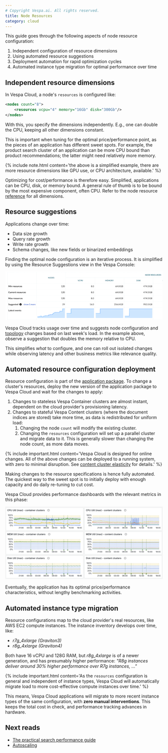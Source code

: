 ```yaml
---
# Copyright Vespa.ai. All rights reserved.
title: Node Resources
category: cloud
---
```


This guide goes through the following aspects of node resource configuration:

1. Independent configuration of resource dimensions
2. Using automated resource suggestions
3. Deployment automation for rapid optimization cycles
4. Automated instance type migration for optimal performance over time


## Independent resource dimensions
In Vespa Cloud, a node's `resources` is configured like:

```xml
<nodes count="8">
    <resources vcpu="4" memory="16Gb" disk="300Gb"/>
</nodes>
```

With this, you specify the dimensions independently.
E.g., one can double the CPU, keeping all other dimensions constant.

This is important when tuning for the optimal price/performance point,
as the pieces of an application has different sweet spots.
For example, the product search cluster of an application can be more CPU bound than product recommendations;
the latter might need relatively more memory.

{% include note.html content='the above is a simplified example,
there are more resource dimensions like GPU use, or CPU architecture, available.' %}

Optimizing for cost/performance is therefore easy.
Simplified, applications can be CPU, disk, or memory bound.
A general rule of thumb is to be bound by the most expensive component, often CPU.
Refer to the node resource [reference](/en/reference/services.html#resources) for all dimensions.


## Resource suggestions
Applications change over time:

* Data size growth
* Query rate growth
* Write rate growth
* Schema changes, like new fields or binarized embeddings

Finding the optimal node configuration is an iterative process.
It is simplified by using the Resource Suggestions view in the Vespa Console:

![Resource Suggestions](/assets/img/resource-suggestions-1.png)

Vespa Cloud tracks usage over time and suggests node configuration
and [topology](/en/cloud/topology-and-resizing.md) changes based on last week's load.
In the example above, observe a suggestion that doubles the memory relative to CPU.

This simplifies _what_ to configure, and one can roll out isolated changes while
observing latency and other business metrics like relevance quality.  



## Automated resource configuration deployment
Resource configuration is part of the [application package](/en/application-packages.html).
To change a cluster's resources, deploy the new version of the application package to Vespa Cloud
and wait for the changes to apply:

1. Changes to stateless Vespa Container clusters are almost instant,
   dependent on the cloud provider's provisioning latency.
2. Changes to stateful Vespa Content clusters (where the document indices are stored) take more time,
   as data is redistributed for uniform load:
   1. Changing the node `count` will modify the existing cluster.
   2. Changing the `resources` configuration will set up a parallel cluster and migrate data to it.
      This is generally slower than changing the node count, as more data moves.  

{% include important.html content='Vespa Cloud is designed for online changes.
All of the above changes can be deployed to a running system, with zero to minimal disruption.
See [content cluster elasticity](/en/elasticity.html) for details.' %}

Making changes to the resource specifications is hence fully automated.
The quickest way to the sweet spot is to initially deploy with enough capacity
and do daily re-tuning to cut cost.

Vespa Cloud provides performance dashboards with the relevant metrics in this phase:

![performance dashboard](/assets/img/dashboard.png)

Eventually, the application has its optimal price/performance characteristics,
without lengthy benchmarking activities.


## Automated instance type migration
Resource configurations map to the cloud provider's real resources, like AWS EC2 compute instances.
The instance inventory develops over time, like:

* _r7g_4xlarge (Graviton3)_
* _r8g_4xlarge (Graviton4)_

Both have 16 vCPU and 128G RAM, but _r8g_4xlarge_ is of a newer generation,
and has presumably higher performance:
_"R8g instances deliver around 30% higher performance over R7g instances, ..."_

{% include important.html content='As the `resources` configuration is general and independent of instance types,
Vespa Cloud will automatically migrate load to more cost-effective compute instances over time.' %}

This means, Vespa Cloud applications will migrate to more recent instance types of the same configuration,
with **zero manual interventions**.
This keeps the total cost in check, and performance tracking advances in hardware.  



## Next reads
* [The practical search performance guide](/en/performance/practical-search-performance-guide.html)
* [Autoscaling](/en/cloud/autoscaling.html)

<!-- Read more in TBD blogpost -->
